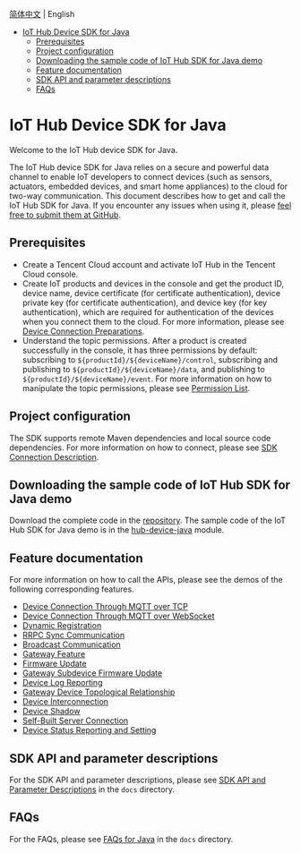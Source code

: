 [简体中文](././README.md) | English

* [IoT Hub Device SDK for Java](#IoT-Hub-Device-SDK-for-Java)
  * [Prerequisites](#Prerequisites)
  * [Project configuration](#Project-configuration)
  * [Downloading the sample code of IoT Hub SDK for Java demo](#Downloading-the-sample-code-of-IoT-Hub-SDK-for-Java-demo)
  * [Feature documentation](#Feature-documentation)
  * [SDK API and parameter descriptions](#SDK-API-and-parameter-descriptions)
  * [FAQs](#FAQs)

# IoT Hub Device SDK for Java
Welcome to the IoT Hub device SDK for Java.

The IoT Hub device SDK for Java relies on a secure and powerful data channel to enable IoT developers to connect devices (such as sensors, actuators, embedded devices, and smart home appliances) to the cloud for two-way communication. This document describes how to get and call the IoT Hub SDK for Java. If you encounter any issues when using it, please [feel free to submit them at GitHub](https://github.com/tencentyun/iot-device-java/issues/new).

## Prerequisites
* Create a Tencent Cloud account and activate IoT Hub in the Tencent Cloud console.
* Create IoT products and devices in the console and get the product ID, device name, device certificate (for certificate authentication), device private key (for certificate authentication), and device key (for key authentication), which are required for authentication of the devices when you connect them to the cloud. For more information, please see [Device Connection Preparations](https://cloud.tencent.com/document/product/634/14442).
* Understand the topic permissions. After a product is created successfully in the console, it has three permissions by default: subscribing to `${productId}/${deviceName}/control`, subscribing and publishing to `${productId}/${deviceName}/data`, and publishing to `${productId}/${deviceName}/event`. For more information on how to manipulate the topic permissions, please see [Permission List](https://cloud.tencent.com/document/product/634/14444).

## Project configuration

The SDK supports remote Maven dependencies and local source code dependencies. For more information on how to connect, please see [SDK Connection Description](docs/en/PRELIM__SDK接入说明_EN-US.md).

## Downloading the sample code of IoT Hub SDK for Java demo
Download the complete code in the [repository](https://github.com/tencentyun/iot-device-java). The sample code of the IoT Hub SDK for Java demo is in the [hub-device-java](../hub-device-java/src/test) module.


## Feature documentation
For more information on how to call the APIs, please see the demos of the following corresponding features.

* [Device Connection Through MQTT over TCP](docs/en/PRELIM__基于TCP的MQTT设备接入_EN-US.md)
* [Device Connection Through MQTT over WebSocket](docs/en/PRELIM__基于Websocket的MQTT设备接入_EN-US.md)
* [Dynamic Registration](docs/en/PRELIM__动态注册_EN-US.md)
* [RRPC Sync Communication](docs/en/PRELIM__RRPC同步通信_EN-US.md)
* [Broadcast Communication](docs/en/PRELIM__广播通信_EN-US.md)
* [Gateway Feature](docs/en/PRELIM__网关功能_EN-US.md)
* [Firmware Update](docs/en/PRELIM__固件升级_EN-US.md)
* [Gateway Subdevice Firmware Update](docs/en/PRELIM__网关子设备固件升级_EN-US.md)
* [Device Log Reporting](docs/en/PRELIM__设备日志上报_EN-US.md)
* [Gateway Device Topological Relationship](docs/en/PRELIM__网关设备拓扑关系_EN-US.md)
* [Device Interconnection](docs/en/PRELIM__设备互通_EN-US.md)
* [Device Shadow](docs/en/PRELIM__设备影子_EN-US.md)
* [Self-Built Server Connection](docs/en/PRELIM__自建服务器接入_EN-US.md)
* [Device Status Reporting and Setting](docs/en/PRELIM__设备状态上报与状态设置_EN-US.md)

## SDK API and parameter descriptions
For the SDK API and parameter descriptions, please see [SDK API and Parameter Descriptions](docs/en/PRELIM__SDK%20API及参数说明_EN-US.md) in the `docs` directory.

## FAQs

For the FAQs, please see [FAQs for Java](docs/en/PRELIM__常见问题java_EN-US.md) in the `docs` directory.
